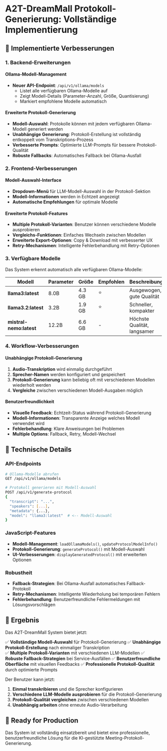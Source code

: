 # A2T-DreamMall Protokoll-Generierung: Vollständige Implementierung

## 🎯 Implementierte Verbesserungen

### **1. Backend-Erweiterungen**

#### **Ollama-Modell-Management**
- **Neuer API-Endpoint**: `/api/v1/ollama/models`
  - Listet alle verfügbaren Ollama-Modelle auf
  - Zeigt Modell-Details (Parameter-Anzahl, Größe, Quantisierung)
  - Markiert empfohlene Modelle automatisch

#### **Erweiterte Protokoll-Generierung**
- **Modell-Auswahl**: Protokolle können mit jedem verfügbaren Ollama-Modell generiert werden
- **Unabhängige Generierung**: Protokoll-Erstellung ist vollständig entkoppelt vom Transkriptions-Prozess
- **Verbesserte Prompts**: Optimierte LLM-Prompts für bessere Protokoll-Qualität
- **Robuste Fallbacks**: Automatisches Fallback bei Ollama-Ausfall

### **2. Frontend-Verbesserungen**

#### **Modell-Auswahl-Interface**
- **Dropdown-Menü** für LLM-Modell-Auswahl in der Protokoll-Sektion
- **Modell-Informationen** werden in Echtzeit angezeigt
- **Automatische Empfehlungen** für optimale Modelle

#### **Erweiterte Protokoll-Features**
- **Multiple Protokoll-Varianten**: Benutzer können verschiedene Modelle ausprobieren
- **Vergleichs-Funktionen**: Einfaches Wechseln zwischen Modellen
- **Erweiterte Export-Optionen**: Copy & Download mit verbesserter UX
- **Retry-Mechanismen**: Intelligente Fehlerbehandlung mit Retry-Optionen

### **3. Verfügbare Modelle**

Das System erkennt automatisch alle verfügbaren Ollama-Modelle:

| Modell | Parameter | Größe | Empfohlen | Beschreibung |
|--------|-----------|-------|-----------|--------------|
| **llama3:latest** | 8.0B | 4.3 GB | ⭐ | Ausgewogen, gute Qualität |
| **llama3.2:latest** | 3.2B | 1.9 GB | ⭐ | Schneller, kompakter |
| **mistral-nemo:latest** | 12.2B | 6.6 GB | - | Höchste Qualität, langsamer |

### **4. Workflow-Verbesserungen**

#### **Unabhängige Protokoll-Generierung**
1. **Audio-Transkription** wird einmalig durchgeführt
2. **Sprecher-Namen** werden konfiguriert und gespeichert
3. **Protokoll-Generierung** kann beliebig oft mit verschiedenen Modellen wiederholt werden
4. **Vergleiche** zwischen verschiedenen Modell-Ausgaben möglich

#### **Benutzerfreundlichkeit**
- **Visuelle Feedback**: Echtzeit-Status während Protokoll-Generierung
- **Modell-Informationen**: Transparente Anzeige welches Modell verwendet wird
- **Fehlerbehandlung**: Klare Anweisungen bei Problemen
- **Multiple Options**: Fallback, Retry, Modell-Wechsel

## 🚀 Technische Details

### **API-Endpoints**

```bash
# Ollama-Modelle abrufen
GET /api/v1/ollama/models

# Protokoll generieren mit Modell-Auswahl
POST /api/v1/generate-protocol
{
  "transcript": "...",
  "speakers": [...],
  "metadata": {...},
  "model": "llama3:latest"  # <-- Modell-Auswahl
}
```

### **JavaScript-Features**
- **Modell-Management**: `loadOllamaModels()`, `updateProtocolModelInfo()`
- **Protokoll-Generierung**: `generateProtocol()` mit Modell-Auswahl
- **UI-Verbesserungen**: `displayGeneratedProtocol()` mit erweiterten Optionen

### **Robustheit**
- **Fallback-Strategien**: Bei Ollama-Ausfall automatisches Fallback-Protokoll
- **Retry-Mechanismen**: Intelligente Wiederholung bei temporären Fehlern
- **Fehlerbehandlung**: Benutzerfreundliche Fehlermeldungen mit Lösungsvorschlägen

## 🎯 Ergebnis

Das A2T-DreamMall System bietet jetzt:

✅ **Vollständige Modell-Auswahl** für Protokoll-Generierung
✅ **Unabhängige Protokoll-Erstellung** nach einmaliger Transkription  
✅ **Multiple Protokoll-Varianten** mit verschiedenen LLM-Modellen
✅ **Robuste Fallback-Strategien** bei Service-Ausfällen
✅ **Benutzerfreundliche Oberfläche** mit visuellen Feedbacks
✅ **Professionelle Protokoll-Qualität** durch optimierte Prompts

Der Benutzer kann jetzt:
1. **Einmal transkribieren** und die Sprecher konfigurieren
2. **Verschiedene LLM-Modelle ausprobieren** für die Protokoll-Generierung
3. **Protokoll-Qualität vergleichen** zwischen verschiedenen Modellen
4. **Unabhängig arbeiten** ohne erneute Audio-Verarbeitung

## 🔄 Ready for Production

Das System ist vollständig einsatzbereit und bietet eine professionelle, benutzerfreundliche Lösung für die KI-gestützte Meeting-Protokoll-Generierung.
